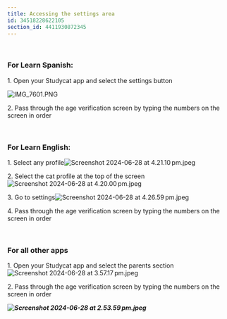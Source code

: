 ```yaml
---
title: Accessing the settings area
id: 34518228622105
section_id: 4411930872345
---
```

 


### **For Learn Spanish:**


1\. Open your Studycat app and select the settings button


![IMG_7601.PNG](https://help.studycat.com/hc/article_attachments/34518228606873)


2\. Pass through the age verification screen by typing the numbers on the screen in order


 


### **For Learn English:**


1\. Select any profile![Screenshot 2024-06-28 at 4.21.10 pm.jpeg](https://help.studycat.com/hc/article_attachments/34518228607769)


2\. Select the cat profile at the top of the screen ![Screenshot 2024-06-28 at 4.20.00 pm.jpeg](https://help.studycat.com/hc/article_attachments/34518215417241)


3\. Go to settings![Screenshot 2024-06-28 at 4.26.59 pm.jpeg](https://help.studycat.com/hc/article_attachments/34518215418265)


4\. Pass through the age verification screen by typing the numbers on the screen in order


 


### **For all other apps**


1\. Open your Studycat app and select the parents section![Screenshot 2024-06-28 at 3.57.17 pm.jpeg](https://help.studycat.com/hc/article_attachments/34518228611353)


2\. Pass through the age verification screen by typing the numbers on the screen in order


***![Screenshot 2024-06-28 at 2.53.59 pm.jpeg](https://help.studycat.com/hc/article_attachments/34518215421977)***


